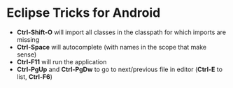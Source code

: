 Eclipse Tricks for 	Android
===========

* __Ctrl-Shift-O__ will import all classes in the classpath for which imports are missing
* __Ctrl-Space__ will autocomplete (with names in the scope that make sense)
* __Ctrl-F11__ will run the application
* __Ctrl-PgUp__ and __Ctrl-PgDw__ to go to next/previous file in editor (__Ctrl-E__ to list, __Ctrl-F6__)
